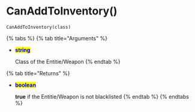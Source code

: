 # CanAddToInventory()

```
CanAddToInventory(class)
```

{% tabs %}
{% tab title="Arguments" %}
*   <mark style="color:blue;">**string**</mark>

    Class of the Entitie/Weapon
{% endtab %}

{% tab title="Returns" %}
*   <mark style="color:blue;">**boolean**</mark>

    **true** if the Entitie/Weapon is  not blacklisted
{% endtab %}
{% endtabs %}
